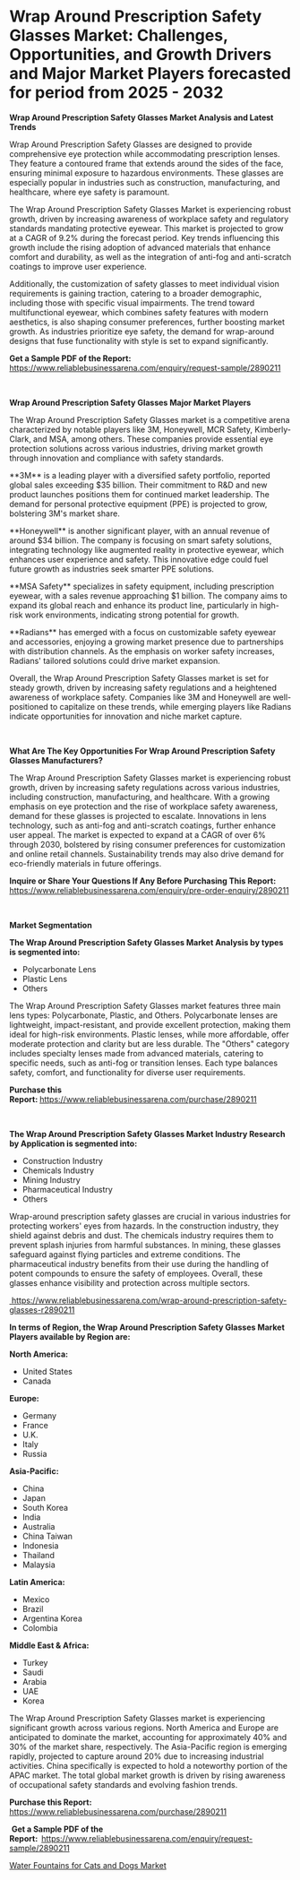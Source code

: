 <p><h1>Wrap Around Prescription Safety Glasses Market: Challenges, Opportunities, and Growth Drivers and Major Market Players forecasted for period from 2025 - 2032</h1></p><p><strong>Wrap Around Prescription Safety Glasses Market Analysis and Latest Trends</strong></p>
<p><p>Wrap Around Prescription Safety Glasses are designed to provide comprehensive eye protection while accommodating prescription lenses. They feature a contoured frame that extends around the sides of the face, ensuring minimal exposure to hazardous environments. These glasses are especially popular in industries such as construction, manufacturing, and healthcare, where eye safety is paramount.</p><p>The Wrap Around Prescription Safety Glasses Market is experiencing robust growth, driven by increasing awareness of workplace safety and regulatory standards mandating protective eyewear. This market is projected to grow at a CAGR of 9.2% during the forecast period. Key trends influencing this growth include the rising adoption of advanced materials that enhance comfort and durability, as well as the integration of anti-fog and anti-scratch coatings to improve user experience.</p><p>Additionally, the customization of safety glasses to meet individual vision requirements is gaining traction, catering to a broader demographic, including those with specific visual impairments. The trend toward multifunctional eyewear, which combines safety features with modern aesthetics, is also shaping consumer preferences, further boosting market growth. As industries prioritize eye safety, the demand for wrap-around designs that fuse functionality with style is set to expand significantly.</p></p>
<p><strong>Get a Sample PDF of the Report:&nbsp;</strong> <a href="https://www.reliablebusinessarena.com/enquiry/request-sample/2890211?utm_campaign=2475&utm_medium=2&utm_source=Github&utm_content=ia&utm_term=14032025&utm_id=wrap-around-prescription-safety-glasses">https://www.reliablebusinessarena.com/enquiry/request-sample/2890211</a></p>
<p>&nbsp;</p>
<p><strong>Wrap Around Prescription Safety Glasses Major Market Players</strong></p>
<p><p>The Wrap Around Prescription Safety Glasses market is a competitive arena characterized by notable players like 3M, Honeywell, MCR Safety, Kimberly-Clark, and MSA, among others. These companies provide essential eye protection solutions across various industries, driving market growth through innovation and compliance with safety standards.</p><p>**3M** is a leading player with a diversified safety portfolio, reported global sales exceeding $35 billion. Their commitment to R&D and new product launches positions them for continued market leadership. The demand for personal protective equipment (PPE) is projected to grow, bolstering 3M's market share.</p><p>**Honeywell** is another significant player, with an annual revenue of around $34 billion. The company is focusing on smart safety solutions, integrating technology like augmented reality in protective eyewear, which enhances user experience and safety. This innovative edge could fuel future growth as industries seek smarter PPE solutions.</p><p>**MSA Safety** specializes in safety equipment, including prescription eyewear, with a sales revenue approaching $1 billion. The company aims to expand its global reach and enhance its product line, particularly in high-risk work environments, indicating strong potential for growth.</p><p>**Radians** has emerged with a focus on customizable safety eyewear and accessories, enjoying a growing market presence due to partnerships with distribution channels. As the emphasis on worker safety increases, Radians' tailored solutions could drive market expansion.</p><p>Overall, the Wrap Around Prescription Safety Glasses market is set for steady growth, driven by increasing safety regulations and a heightened awareness of workplace safety. Companies like 3M and Honeywell are well-positioned to capitalize on these trends, while emerging players like Radians indicate opportunities for innovation and niche market capture.</p></p>
<p>&nbsp;</p>
<p><strong>What Are The Key Opportunities For Wrap Around Prescription Safety Glasses Manufacturers?</strong></p>
<p><p>The Wrap Around Prescription Safety Glasses market is experiencing robust growth, driven by increasing safety regulations across various industries, including construction, manufacturing, and healthcare. With a growing emphasis on eye protection and the rise of workplace safety awareness, demand for these glasses is projected to escalate. Innovations in lens technology, such as anti-fog and anti-scratch coatings, further enhance user appeal. The market is expected to expand at a CAGR of over 6% through 2030, bolstered by rising consumer preferences for customization and online retail channels. Sustainability trends may also drive demand for eco-friendly materials in future offerings.</p></p>
<p><strong>Inquire or Share Your Questions If Any Before Purchasing This Report:</strong> <a href="https://www.reliablebusinessarena.com/enquiry/pre-order-enquiry/2890211?utm_campaign=2475&utm_medium=2&utm_source=Github&utm_content=ia&utm_term=14032025&utm_id=wrap-around-prescription-safety-glasses">https://www.reliablebusinessarena.com/enquiry/pre-order-enquiry/2890211</a></p>
<p>&nbsp;</p>
<p><strong>Market Segmentation</strong></p>
<p><strong>The Wrap Around Prescription Safety Glasses Market Analysis by types is segmented into:</strong></p>
<p><ul><li>Polycarbonate Lens</li><li>Plastic Lens</li><li>Others</li></ul></p>
<p><p>The Wrap Around Prescription Safety Glasses market features three main lens types: Polycarbonate, Plastic, and Others. Polycarbonate lenses are lightweight, impact-resistant, and provide excellent protection, making them ideal for high-risk environments. Plastic lenses, while more affordable, offer moderate protection and clarity but are less durable. The "Others" category includes specialty lenses made from advanced materials, catering to specific needs, such as anti-fog or transition lenses. Each type balances safety, comfort, and functionality for diverse user requirements.</p></p>
<p><strong>Purchase this Report:&nbsp;</strong><a href="https://www.reliablebusinessarena.com/purchase/2890211?utm_campaign=2475&utm_medium=2&utm_source=Github&utm_content=ia&utm_term=14032025&utm_id=wrap-around-prescription-safety-glasses">https://www.reliablebusinessarena.com/purchase/2890211</a></p>
<p>&nbsp;</p>
<p><strong>The Wrap Around Prescription Safety Glasses Market Industry Research by Application is segmented into:</strong></p>
<p><ul><li>Construction Industry</li><li>Chemicals Industry</li><li>Mining Industry</li><li>Pharmaceutical Industry</li><li>Others</li></ul></p>
<p><p>Wrap-around prescription safety glasses are crucial in various industries for protecting workers' eyes from hazards. In the construction industry, they shield against debris and dust. The chemicals industry requires them to prevent splash injuries from harmful substances. In mining, these glasses safeguard against flying particles and extreme conditions. The pharmaceutical industry benefits from their use during the handling of potent compounds to ensure the safety of employees. Overall, these glasses enhance visibility and protection across multiple sectors.</p></p>
<p><a href="https://www.reliablebusinessarena.com/wrap-around-prescription-safety-glasses-r2890211?utm_campaign=2475&utm_medium=2&utm_source=Github&utm_content=ia&utm_term=14032025&utm_id=wrap-around-prescription-safety-glasses">&nbsp;https://www.reliablebusinessarena.com/wrap-around-prescription-safety-glasses-r2890211</a></p>
<p><strong>In terms of Region, the Wrap Around Prescription Safety Glasses Market Players available by Region are:</strong></p>
<p>
    <p> <strong> North America: </strong>
        <ul>
            <li>United States</li>
            <li>Canada</li>
        </ul>
        </p> 
    <p> <strong> Europe: </strong>
        <ul>
            <li>Germany</li>
            <li>France</li>
            <li>U.K.</li>
            <li>Italy</li>
            <li>Russia</li>
        </ul>
        </p> 
    <p> <strong> Asia-Pacific: </strong>
        <ul>
            <li>China</li>
            <li>Japan</li>
            <li>South Korea</li>
            <li>India</li>
            <li>Australia</li>
            <li>China Taiwan</li>
            <li>Indonesia</li>
            <li>Thailand</li>
            <li>Malaysia</li>
        </ul>
        </p> 
    <p> <strong> Latin America: </strong>
        <ul>
            <li>Mexico</li>
            <li>Brazil</li>
            <li>Argentina Korea</li>
            <li>Colombia</li>
        </ul>
        </p> 
    <p> <strong> Middle East & Africa: </strong>
        <ul>
            <li>Turkey</li>
            <li>Saudi</li>
            <li>Arabia</li>
            <li>UAE</li>
            <li>Korea</li>
        </ul>
    </p>
    </p>
<p><p>The Wrap Around Prescription Safety Glasses market is experiencing significant growth across various regions. North America and Europe are anticipated to dominate the market, accounting for approximately 40% and 30% of the market share, respectively. The Asia-Pacific region is emerging rapidly, projected to capture around 20% due to increasing industrial activities. China specifically is expected to hold a noteworthy portion of the APAC market. The total global market growth is driven by rising awareness of occupational safety standards and evolving fashion trends.</p></p>
<p><strong>Purchase this Report: </strong><a href="https://www.reliablebusinessarena.com/purchase/2890211?utm_campaign=2475&utm_medium=2&utm_source=Github&utm_content=ia&utm_term=14032025&utm_id=wrap-around-prescription-safety-glasses">https://www.reliablebusinessarena.com/purchase/2890211</a></p>
<p>&nbsp;<strong>Get a Sample PDF of the Report:&nbsp;&nbsp;</strong><a href="https://www.reliablebusinessarena.com/enquiry/request-sample/2890211?utm_campaign=2475&utm_medium=2&utm_source=Github&utm_content=ia&utm_term=14032025&utm_id=wrap-around-prescription-safety-glasses">https://www.reliablebusinessarena.com/enquiry/request-sample/2890211</a></p>
<p><strong></strong></p>
<p><p><a href="https://github.com/skerretflossie9297/Market-Research-Report-List-1/blob/main/water-fountains-for-cats-and-dogs-market.md?utm_campaign=2475&utm_medium=2&utm_source=Github&utm_content=ia&utm_term=14032025&utm_id=wrap-around-prescription-safety-glasses">Water Fountains for Cats and Dogs Market</a></p></p>